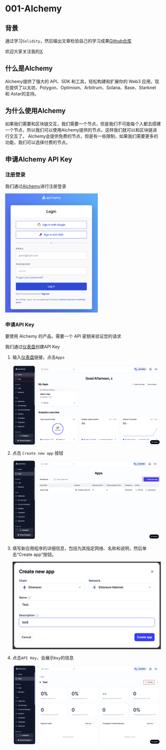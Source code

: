 # 001-Alchemy

## 背景

通过学习`Solidity`，然后输出文章检验自己的学习成果[Github仓库](https://github.com/XdpCs/Solidity-learning)

欢迎大家关注我的[X](https://twitter.com/CsXdp)

## 什么是Alchemy

Alchemy提供了强大的 API、SDK 和工具，轻松构建和扩展你的 Web3 应用，现在提供了以太坊、Polygon、Optimism、Arbitrum、Solana、Base、Starknet
和 Astar的支持。

## 为什么使用Alchemy

如果我们需要和区块链交互，我们需要一个节点，但是我们不可能每个人都去搭建一个节点，所以我们可以使用Alchemy提供的节点，这样我们就可以和区块链进行交互了。
Alchemy会提供免费的节点，但是有一些限制，如果我们需要更多的功能，我们可以选择付费的节点。

## 申请Alchemy API Key

### 注册登录

我们通过[Alchemy](https://auth.alchemy.com/)进行注册登录

<img src="img/register.png" alt="register" style="width: 300px; height: auto;" />

### 申请API Key

要使用 Alchemy 的产品，需要一个 API 密钥来验证您的请求

我们通过[仪表盘](https://dashboard.alchemy.com/)创建API Key

1. 输入[仪表盘](https://dashboard.alchemy.com/)链接，点击`Apps`

   <img src="img/apps.png" alt="register" style="width: 600px; height: auto;" />

2. 点击 `Create new app` 按钮

   <img src="img/create.png" alt="create" style="width: 600px; height: auto;" />

3. 填写新应用程序的详细信息，包括为其指定网络、名称和说明，然后单击“Create app”按钮。

    <img src="img/new.png" alt="new" style="width: 600px; height: auto;" />

4. 点击`API Key`，会展示`Key`的信息

    <img src="img/api.png" alt="api" style="width: 600px; height: auto;" />
